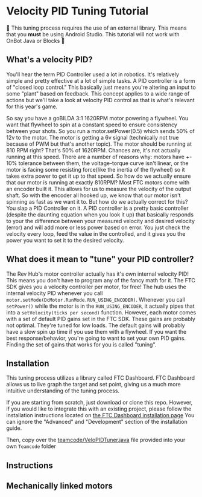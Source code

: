 # Velocity PID Tuning Tutorial

🚨 This tuning process requires the use of an external library. This means that you **must** be
using Android Studio. This tutorial will not work with OnBot Java or Blocks 🚨

## What's a velocity PID?

You'll hear the term PID Controller used a lot in robotics. It's relatively simple and pretty
effective at a lot of simple tasks. A PID controller is a form of "closed loop control." This
basically just means you're altering an input to some "plant" based on feedback. This concept
applies to a wide range of actions but we'll take a look at velocity PID control as that is what's
relevant for this year's game. 

So say you have a goBILDA 3:1 1620RPM motor powering a flywheel. You want that flywheel to spin at a
constant speed to ensure consistency between your shots. So you run a motor.setPower(0.5) which
sends 50% of 12v to the motor. The motor is getting a 6v signal (technically not true because of PWM
but that's another topic). The motor should be running at 810 RPM right? That's 50% of 1620RPM.
Chances are, it's not actually running at this speed. There are a number of reasons why: motors have
+- 10% tolerance between them, the voltage-torque curve isn't linear, or the motor is facing some
resisting force(like the inertia of the flywheel) so it takes extra power to get it up to that
speed. So how do we actually ensure that our motor is running at exactly 810RPM? Most FTC motors
come with an encoder built it. This allows for us to measure the velocity of the output shaft. So
with the encoder all hooked up, we know that our motor isn't spinning as fast as we want it to. But
how do we actually correct for this? You slap a PID Controller on it. A PID controller is a pretty
basic controller (despite the daunting equation when you look it up) that basically responds to your
the difference between your measured velocity and desired velocity (error) and will add more or less
power based on error. You just check the velocity every loop, feed the value in the controlled, and
it gives you the power you want to set it to the desired velocity.

## What does it mean to "tune" your PID controller?

The Rev Hub's motor controller actually has it's own internal velocity PID! This means you don't
have to program any of the fancy math for it. The FTC SDK gives you a velocity controller per motor,
for free! The hub uses the internal velocity PID whenever you call
`motor.setMode(DcMotor.RunMode.RUN_USING_ENCODER)`. Whenever you call `setPower()` while the motor
is in the `RUN_USING_ENCODER`, it actually pipes that into a `setVelocity(ticks per second)`
function. However, each motor comes with a set of default PID gains set in the FTC SDK. These gains
are probably not optimal. They're tuned for low loads. The default gains will probably have a slow
spin up time if you use them with a flywheel. If you want the best response/behavior, you're going
to want to set your own PID gains. Finding the set of gains that works for you is called "tuning".

## Installation

This tuning process utilizes a library called FTC Dashboard. FTC Dashboard allows us to live graph
the target and set point, giving us a much more intuitive understanding of the tuning process.

If you are starting from scratch, just download or clone this repo. However, if you would like to
integrate this with an existing project, please follow the installation instructions located on [the FTC Dashboard installation page](https://acmerobotics.github.io/ftc-dashboard/gettingstarted)
You can ignore the "Advanced" and "Development" section of the installation guide.

Then, copy over the [teamcode/VeloPIDTuner.java](TeamCode/src/main/java/org/firstinspires/ftc/teamcode/VeloPIDTuner.java)
file provided into your own `Teamcode` folder

## Instructions

## Mechanically linked motors